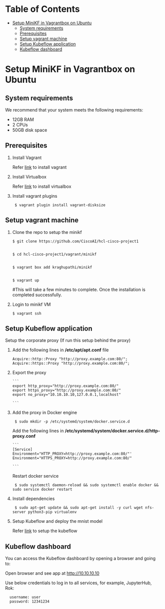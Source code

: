 # Table of Contents
- [Setup MiniKF in Vagrantbox on Ubuntu](#setup-minikf-in-vagrantbox-on-ubuntu)
    - [System requirements](#system-requirements)
    - [Prerequisites](#prerequisites)
    - [Setup vagrant machine](#setup-vagrant-machine)
    - [Setup Kubeflow application](#setup-kubeflow-application)
    - [Kubeflow dashboard](#kubeflow-dashboard)

# Setup MiniKF in Vagrantbox on Ubuntu

## System requirements
We recommend that your system meets the following requirements:

* 12GB RAM
* 2 CPUs
* 50GB disk space

## Prerequisites


1. Install Vagrant

   Refer [link](https://www.vagrantup.com/downloads.html) to install vagrant

2. Install Virtualbox

   Refer [link](https://www.virtualbox.org/wiki/Downloads) to install virtualbox

3. Install vagrant plugins

        
        $ vagrant plugin install vagrant-disksize


## Setup vagrant machine

1.  Clone the repo to setup the minikf

        
        $ git clone https://github.com/CiscoAI/hcl-cisco-project1

      
        $ cd hcl-cisco-project1/vagrant/minikf

        
        $ vagrant box add kraghupathi/minikf

        
        $ vagrant up

      #This will take a few minutes to complete. Once the installation is completed successfully.


2.  Login to minikf VM

        
        $ vagrant ssh

## Setup Kubeflow application

   Setup the corporate proxy (If run this setup behind the proxy)

1.  Add the following lines in **/etc/apt/apt.conf** file



       ```
       Acquire::http::Proxy "http://proxy.example.com:80/";
       Acquire::https::Proxy "http://proxy.example.com:80/";

       ```

2. Export the proxy

       ```
       export http_proxy="http://proxy.example.com:80/"
       export https_proxy="http://proxy.example.com:80/"
       export no_proxy="10.10.10.10,127.0.0.1,localhost"

       ```

3. Add the proxy in Docker engine


        
        $ sudo mkdir -p /etc/systemd/system/docker.service.d


   Add the following lines in **/etc/systemd/system/docker.service.d/http-proxy.conf**

       ```
       [Service]
       Environment="HTTP_PROXY=http://proxy.example.com:80/"'
       Environment="HTTPS_PROXY=http://proxy.example.com:80/"

       ```

   Restart docker service

        
        $ sudo systemctl daemon-reload && sudo systemctl enable docker && sudo service docker restart

4. Install dependencies 
     
        
        $ sudo apt-get update && sudo apt-get install -y curl wget nfs-server python3-pip virtualenv

5. Setup Kubeflow and deploy the mnist model


   Refer [link](https://github.com/CiscoAI/KFLab/blob/master/tf-mnist/README.md#prerequisites) to setup the kubeflow


## Kubeflow dashboard

You can access the Kubeflow dashboard by opening a browser and going to:

Open browser and see app at http://10.10.10.10

Use below credentials to log in to all services, for example, JupyterHub, Rok:

 ```
   username: user
   password: 12341234
 ```
    
